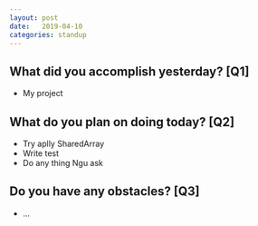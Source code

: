 ```yaml
---
layout:	post
date:	2019-04-10
categories:	standup
---
```

## What did you accomplish yesterday? [Q1]

- My project

## What do you plan on doing today? [Q2]

- Try aplly SharedArray
- Write test
- Do any thing Ngu ask

## Do you have any obstacles? [Q3]

- ...